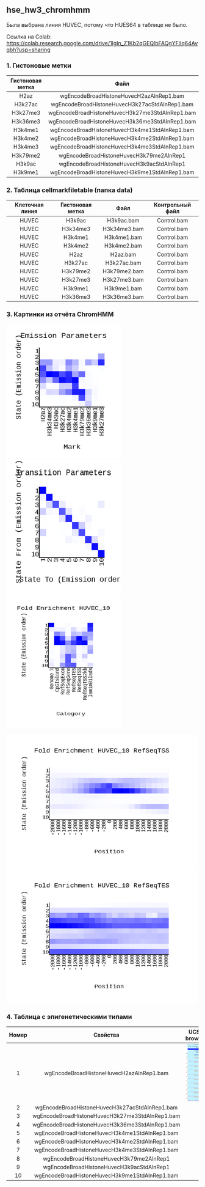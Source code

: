## hse_hw3_chromhmm

Была выбрана линия HUVEC, потому что HUES64 в таблице не было.

Ссылка на Colab: https://colab.research.google.com/drive/1lgIn_Z1Kb2qGEQlbFAQgYFiIq64Avqbh?usp=sharing

### 1. Гистоновые метки
| Гистоновая метка | Файл |
|:-------:|:----------------:|
| H2az | wgEncodeBroadHistoneHuvecH2azAlnRep1.bam |
| H3k27ac | wgEncodeBroadHistoneHuvecH3k27acStdAlnRep1.bam |
| H3k27me3 | wgEncodeBroadHistoneHuvecH3k27me3StdAlnRep1.bam |
| H3k36me3 | wgEncodeBroadHistoneHuvecH3k36me3StdAlnRep1.bam |
| H3k4me1 | wgEncodeBroadHistoneHuvecH3k4me1StdAlnRep1.bam |
| H3k4me2 | wgEncodeBroadHistoneHuvecH3k4me2StdAlnRep1.bam |
| H3k4me3 | wgEncodeBroadHistoneHuvecH3k4me3StdAlnRep1.bam |
| H3k79me2 | wgEncodeBroadHistoneHuvecH3k79me2AlnRep1 |
| H3k9ac | wgEncodeBroadHistoneHuvecH3k9acStdAlnRep1 |
| H3k9me1 | wgEncodeBroadHistoneHuvecH3k9me1StdAlnRep1.bam |

### 2. Таблица cellmarkfiletable (папка data)
| Клеточная линия | Гистоновая метка | Файл | Контрольный файл |
|:----------:|:-------:|:----------------:|:----------------:|
| HUVEC | H3k9ac | H3k9ac.bam | Control.bam |
| HUVEC | H3k34me3 | H3k34me3.bam | Control.bam |
| HUVEC | H3k4me1 | H3k4me1.bam | Control.bam |
| HUVEC | H3k4me2 | H3k4me2.bam | Control.bam |
| HUVEC | H2az | H2az.bam | Control.bam |
| HUVEC | H3k27ac | H3k27ac.bam | Control.bam |
| HUVEC | H3k79me2 | H3k79me2.bam | Control.bam |
| HUVEC | H3k27me3 | H3k27me3.bam | Control.bam |
| HUVEC | H3k9me1 | H3k9me1.bam | Control.bam |
| HUVEC | H3k36me3 | H3k36me3.bam | Control.bam |

### 3. Картинки из отчёта ChromHMM

<img src="https://github.com/KirillMatirko/hse_hw3_chromhmm/blob/main/pics/chromhmm_emission.png" width="300" height="350"> <img src="https://github.com/KirillMatirko/hse_hw3_chromhmm/blob/main/pics/chromhmm_transition.png" width="300" height="350"> <img src="https://github.com/KirillMatirko/hse_hw3_chromhmm/blob/main/pics/chromhmm_state.png" width="300" height="350"> 

<img src="https://github.com/KirillMatirko/hse_hw3_chromhmm/blob/main/pics/chromhmm_tss.png" width="500" height="350"> <img src="https://github.com/KirillMatirko/hse_hw3_chromhmm/blob/main/pics/chromhmm_tes.png" width="500" height="350">



### 4. Таблица с эпигенетическими типами

| Номер | Свойства | UCSC browser |
|:-------:|:----------------:|:-------------:|
| 1 | wgEncodeBroadHistoneHuvecH2azAlnRep1.bam |<img src="https://github.com/KirillMatirko/hse_hw3_chromhmm/blob/main/pics/1.png" width="200" height="150"> |
| 2 | wgEncodeBroadHistoneHuvecH3k27acStdAlnRep1.bam | |
| 3 | wgEncodeBroadHistoneHuvecH3k27me3StdAlnRep1.bam | |
| 4 | wgEncodeBroadHistoneHuvecH3k36me3StdAlnRep1.bam | |
| 5 | wgEncodeBroadHistoneHuvecH3k4me1StdAlnRep1.bam | |
| 6 | wgEncodeBroadHistoneHuvecH3k4me2StdAlnRep1.bam | |
| 7 | wgEncodeBroadHistoneHuvecH3k4me3StdAlnRep1.bam | |
| 8 | wgEncodeBroadHistoneHuvecH3k79me2AlnRep1 | |
| 9 | wgEncodeBroadHistoneHuvecH3k9acStdAlnRep1 | |
| 10 | wgEncodeBroadHistoneHuvecH3k9me1StdAlnRep1.bam | |
